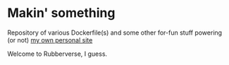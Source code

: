 # Makin' something

Repository of various Dockerfile(s) and some other for-fun stuff powering (or not) [my own personal site](https://rubberverse.xyz)

Welcome to Rubberverse, I guess.
